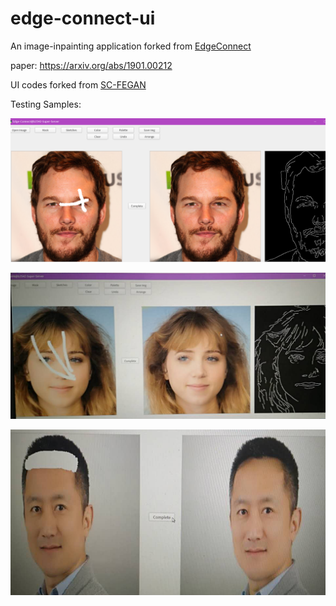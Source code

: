 # edge-connect-ui
An image-inpainting application forked from [EdgeConnect](https://github.com/knazeri/edge-connect)

paper: https://arxiv.org/abs/1901.00212

UI codes forked from [SC-FEGAN](https://github.com/JoYoungjoo/SC-FEGAN)

Testing Samples:

![](__pics/sample_1.png)

![](__pics/sample_2.png)

![](__pics/sample_3.png)
